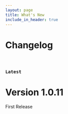 ```yaml
---
layout: page
title: What's New
include_in_header: true
---
```


# Changelog


<br>

### `Latest`
# **Version 1.0.11**
First Release


<br>